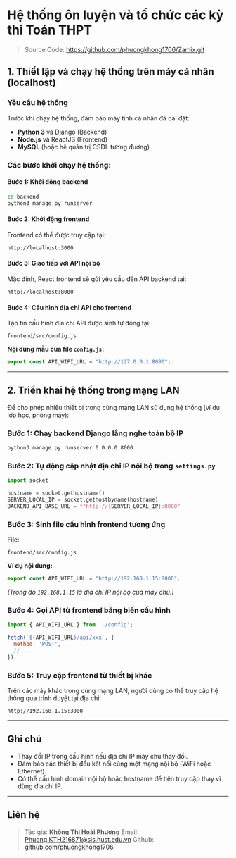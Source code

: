 # Hệ thống ôn luyện và tổ chức các kỳ thi Toán THPT
> Source Code: https://github.com/phuongkhong1706/Zamix.git

## 1. Thiết lập và chạy hệ thống trên máy cá nhân (localhost)

### Yêu cầu hệ thống
Trước khi chạy hệ thống, đảm bảo máy tính cá nhân đã cài đặt:
- **Python 3** và Django (Backend)
- **Node.js** và ReactJS (Frontend)
- **MySQL** (hoặc hệ quản trị CSDL tương đương)

### Các bước khởi chạy hệ thống:

#### Bước 1: Khởi động backend
```bash
cd backend
python3 manage.py runserver
````

#### Bước 2: Khởi động frontend

Frontend có thể được truy cập tại:

```
http://localhost:3000
```

#### Bước 3: Giao tiếp với API nội bộ

Mặc định, React frontend sẽ gửi yêu cầu đến API backend tại:

```
http://localhost:8000
```

#### Bước 4: Cấu hình địa chỉ API cho frontend

Tập tin cấu hình địa chỉ API được sinh tự động tại:

```
frontend/src/config.js
```

**Nội dung mẫu của file `config.js`:**

```javascript
export const API_WIFI_URL = "http://127.0.0.1:8000";
```

---

## 2. Triển khai hệ thống trong mạng LAN

Để cho phép nhiều thiết bị trong cùng mạng LAN sử dụng hệ thống (ví dụ lớp học, phòng máy):

### Bước 1: Chạy backend Django lắng nghe toàn bộ IP

```bash
python3 manage.py runserver 0.0.0.0:8000
```

### Bước 2: Tự động cập nhật địa chỉ IP nội bộ trong `settings.py`

```python
import socket

hostname = socket.gethostname()
SERVER_LOCAL_IP = socket.gethostbyname(hostname)
BACKEND_API_BASE_URL = f"http://{SERVER_LOCAL_IP}:8000"
```

### Bước 3: Sinh file cấu hình frontend tương ứng

File:

```
frontend/src/config.js
```

**Ví dụ nội dung:**

```javascript
export const API_WIFI_URL = "http://192.168.1.15:8000";
```

*(Trong đó `192.168.1.15` là địa chỉ IP nội bộ của máy chủ.)*

### Bước 4: Gọi API từ frontend bằng biến cấu hình

```javascript
import { API_WIFI_URL } from './config';

fetch(`${API_WIFI_URL}/api/xxx`, {
  method: 'POST',
  // ...
});
```

### Bước 5: Truy cập frontend từ thiết bị khác

Trên các máy khác trong cùng mạng LAN, người dùng có thể truy cập hệ thống qua trình duyệt tại địa chỉ:
```
http://192.168.1.15:3000
```
---

## Ghi chú

* Thay đổi IP trong cấu hình nếu địa chỉ IP máy chủ thay đổi.
* Đảm bảo các thiết bị đều kết nối cùng một mạng nội bộ (WiFi hoặc Ethernet).
* Có thể cấu hình domain nội bộ hoặc hostname để tiện truy cập thay vì dùng địa chỉ IP.

---

## Liên hệ

> Tác giả: **Khổng Thị Hoài Phương**
> Email: [Phuong.KTH216871@sis.hust.edu.vn](mailto:Phuong.KTH216871@sis.hust.edu.vn)
> Github: [github.com/phuongkhong1706](https://github.com/phuongkhong1706)
